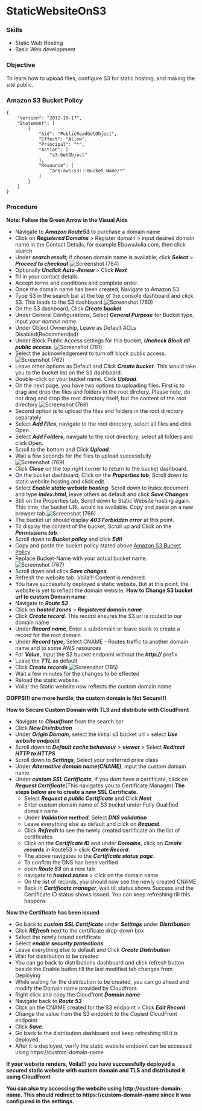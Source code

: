 # StaticWebsiteOnS3
### Skills
* Static Web Hosting
* Basic Web development
### Objective
To learn how to upload files, configure S3 for static hosting, and making the site public.
### Amazon S3 Bucket Policy
```
{
    "Version": "2012-10-17",
    "Statement": [
        {
            "Sid": "PublicReadGetObject",
            "Effect": "Allow",
            "Principal": "*",
            "Action": [
                "s3:GetObject"
            ],
            "Resource": [
                "arn:aws:s3:::Bucket-Name/*"
            ]
        }
    ]
}
```
### Procedure
**Note: Follow the Green Arrow in the Visual Aids**
* Navigate to ***Amazon Route53*** to purchase a domain name
* Click on ***Registered Domains*** > Register domain > input desired domain name in the Contact Details, for example EbuwaJulia.com, then click search
* Under ***search result***, if chosen domain name is available, click ***Select*** > ***Proceed to checkout*** ![Screenshot (784)](https://github.com/user-attachments/assets/8a72ea77-b673-4d52-81f7-0fdef4279f65)
* Optionally ***Unclick Auto-Renew*** > Click ***Next***
* fill in your contact details.
* Accept terms and conditions and complete order.
* Once the domain name has been created, Navigate to Amazon S3.
* Type S3 in the search bar at the top of the console dashboard and click S3. This leads to the S3 dashboard.![Screenshot (760)](https://github.com/user-attachments/assets/e84f5cf8-a6c9-47ae-8767-04fd2edc3c01)
* On the S3 dashboard, Click ***Create bucket***
* Under General Configurations, Select ***General Purpose*** for Bucket type, input *your domain name*.
* Under Object Ownership, Leave as Default ACLs Disabled(Recommended)
* Under Block Public Access settings for this bucket, ***Uncheck Block all public access***.  ![Screenshot (761)](https://github.com/user-attachments/assets/4ba79009-5460-4351-9a7a-460cc2731db5)
* Select the acknowledgement to turn off block public access. ![Screenshot (762)](https://github.com/user-attachments/assets/d85f1f8b-9ffa-499b-88e9-9539f5cca034)
* Leave other options as Default and Click ***Create bucket***. This would take you to the bucket list on the S3 dashboard.
* Double-click on your bucket name. Click ***Upload***.
* On the next page, you have two options to uploading files. First is to drag and drop the files and folders in the root dirctory. Please note, do not drag and drop the root directory itself, but the content of the root directory ![Screenshot (768)](https://github.com/user-attachments/assets/60bfd73a-ba0d-4d7d-9762-d59dc238bb23)
* Second option is to upload the files and folders in the root directory separately.
* Select ***Add Files***, navigate to the root directory, select all files and click Open.
* Select ***Add Folders***, navigate to the root directory, select all folders and click Open.
* Scroll to the bottom and Click ***Upload***.
* Wait a few seconds for the files to upload successfully ![Screenshot (769)](https://github.com/user-attachments/assets/d2029640-dfac-4c1e-8872-2a8390bd07fb)
* Click ***Close*** on the top right corner to return to the bucket dashboard.
* On the bucket dashboard, Click on the ***Properties tab***, Scroll down to static website hosting and click edit.
* Select ***Enable static website hosting***. Scroll down to Index document and type ***index.html***, leave others as default and click ***Save Changes***.
* Still on the Properties tab, Scroll down to Static Website hosting again. This time, the bucket URL would be available. Copy and paste on a new browser tab.![Screenshot (766)](https://github.com/user-attachments/assets/63c7fa6a-3e36-4aa1-80fa-306e51f7b756)
* The bucket url should display ***403 Forbidden error*** at this point.
* To display the content of the bucket, Scroll up and Click on the ***Permissions tab***.
* Scroll down to ***Bucket policy*** and click ***Edit***
* Copy and paste the bucket policy stated above [Amazon S3 Bucket Policy](https://github.com/EbuwaJulia/StaticWebsiteOnS3/edit/main/README.md#amazon-s3-bucket-policy)
* Replace Bucket-Name with your actual bucket name. ![Screenshot (767)](https://github.com/user-attachments/assets/df403e73-e1c1-4a00-97ea-001b7f06008c)
* Scroll down and click ***Save changes***.
* Refresh the website tab. Voila!!! Content is rendered.
* You have successfully deployed a static website. But at this point, the website is yet to reflect the domain website.
**How to Change S3 bucket url to custom Domain name**
* Navigate to ***Route 53***
* Click on ***hosted zones*** > ***Registered domain name***
* Click ***Create record***. This record ensures the S3 url is routed to our domain name
* Under ***Record name***, Enter a subdomain or leave blank to create a record for the root domain
* Under ***Record type***, Select CNAME - Routes traffic to another domain name and to some AWS resources
* For ***Value***, input the S3 bucket endpoint without the ***http://*** prefix
* Leave the ***TTL*** as default 
* Click ***Create records*** ![Screenshot (785)](https://github.com/user-attachments/assets/a13190c7-53bb-46e4-83b2-6e56bb7cf449)
*  Wait a few minutes for the changes to be effected
*  Reload the static website.
*  Voila! the Static website now reflects the custom domain name

**OOPPS!!! one more hurdle, the custom domain is Not Secure!!!**

**How to Secure Custom Domain with TLS and distribute with CloudFront**
* Navigate to ***Cloudfront*** from the search bar
* Click ***New Distribution***
* Under ***Origin Domain***, select the initial s3 bucket url > select ***Use website endpoint***
* Scroll down to ***Default cache behaviour*** > ***viewer*** > Select ***Redirect HTTP to HTTPS***
* Scroll down to ***Settings***, Select your preferred price class
* Under ***Alternative domain name(CNAME)***, input the custom domain name
* Under ***custom SSL Certificate***, if you dont have a certificate, click on ***Request Certificate***(This navigates you to Certificate Manager)
**The steps below are to create a new SSL Certificate.**
  * Select ***Request a public Certificate*** and Click ***Next***
  * Enter custom domain name of S3 bucket under Fully Qualified domain name
  * Under ***Validation method***, Select ***DNS validation***
  * Leave everything else as default and click on ***Request***.
  * Click ***Refresh*** to see the newly created certificate on the list of certificates.
  * Click on the ***Certificate ID*** and under ***Domains***, click on ***Create records*** in Route53 > click ***Create Record***.
  * The above navigates to the ***Certificate status page***.
  * To confirm the DNS has been verified
  * open ***Route 53*** on a new tab
  * navigate to ***hosted zones*** > click on the domain name
  * On the list of records, you should now see the newly created CNAME
  * Back in ***Certificate manager***, wait till status shows Success and the Certificate ID status shows issued. You can keep refreshing till this happens

**Now the Certificate has been issued**
* Go back to ***custom SSL Certificate*** under ***Settings*** under ***Distribution***
* Click ***REfresh*** next to the certificate drop-down box
* Select the newly issued certificate
* Select ***enable security protections***
* Leave everything else to default and Click ***Create Distribution***
* Wait for distribution to be created
* You can go back to distributions dashboard and click refresh button beside the Enable button till the last modified tab changes from Deploying
* While waiting for the distribution to be created, you can go ahead and modify the Domain name provided by Cloudfront.
* Right click and copy the Cloudfront ***Domain name***
* Navigate back to ***Route 53***
* Click on the CNAME created for the S3 endpoint > Click ***Edit Record***
* Change the value from the S3 endpoint to the Copied CloudFront endpoint
* Click ***Save***.
* Go back to the distribution dashboard and keep refreshing till it is deployed.
* After it is deployed, verify the static website endpoint can be accessed using https://custom-domain-name

**If your website renders, Voila!!! you have successfully deployed a secured static website with custom domain and TLS and distributed it using CloudFront**

**You can also try accessing the website using http://custom-domain-name. This should redirect to https://custom-domain-name since it was configured in the settings.**


